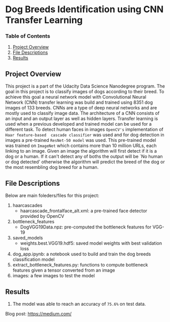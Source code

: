 # Dog Breeds Identification using CNN Transfer Learning

### Table of Contents

1. [Project Overview](#overview)
2. [File Descriptions](#files)
3. [Results](#results)

## Project Overview<a name="overview"></a>

This project is a part of the Udacity Data Science Nanodegree program. The goal in this project is to classify images of dogs according
to their breed. To achieve this goal a neural network model with Convolutional Neural Network (CNN) transfer learning was build 
and trained using 8351 dog images of 133 breeds. CNNs are a type of deep neural networks and are mostly used to classify image data. 
The architecture of a CNN consists of an input and an output layer as well as hidden layers. Transfer learning is used when a previous
developed and trained model can be used for a different task. To detect human faces in images `OpenCV's` implementation of `Haar feature-based 
cascade classifier` was used and for dog detection in images a pre-trained `ResNet-50 model` was used. This pre-trained 
model was trained on `ImageNet` which contains more than 10 million URLs, each linking to an image. Given an image the algorithm will
first detect if it is a dog or a human. If it can't detect any of boths the output will be `No human or dog detected' otherwise the
algorithm will predict the breed of the dog or the most resembling dog breed for a human.


## File Descriptions <a name="files"></a>

Below are main foleders/files for this project:
1. haarcascades
    - haarcascade_frontalface_alt.xml:  a pre-trained face detector provided by OpenCV
2. bottleneck_features
    - DogVGG19Data.npz: pre-computed the bottleneck features for VGG-19
3. saved_models
    - weights.best.VGG19.hdf5: saved model weights with best validation loss
4. dog_app.ipynb: a notebook used to build and train the dog breeds classification model 
5. extract_bottleneck_features.py: functions to compute bottleneck features given a tensor converted from an image
6. images: a few images to test the model

## Results<a name="results"></a>

1. The model was able to reach an accuracy of `75.6%` on test data.

Blog post: https://medium.com/


